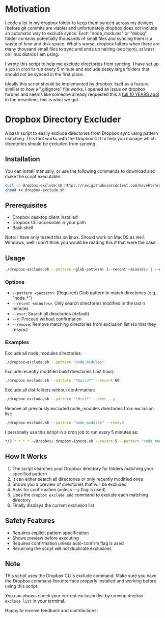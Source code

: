 # Motivation

I code a lot in my dropbox folder to keep them synced across my devices (before git commits are viable) and unfortunately dropbox does not include an automatic way to exclude syncs. Each "node_modules" or "debug" folder contains potentially thousands of small files and syncing them is a waste of time and disk space. What's worse, dropbox falters when there are many thousand small files to sync and ends up halting (see [here](https://www.dropboxforum.com/discussions/101001012/syncing-is-stuck-on-my-linux-devices-what-can-i-do/391587)), at least on linux distros I am using.

I wrote this script to help me exclude directories from syncing. I have set up a job in cron to run every 5 minute and exclude pesky large folders that should not be synced in the first place.

Ideally this script should be implemented by dropbox itself as a feature similiar to how a ".gitignore" file works. I opened an issue on dropbox forums and seems like someone already requested this a [full 10 YEARS ago!](https://www.dropboxforum.com/discussions/101001014/add--dropboxignore-to-automatically-ignore-filesfolders-when-syncing-/811894) In the meantime, this is what we got.

# Dropbox Directory Excluder

A bash script to easily exclude directories from Dropbox sync using pattern matching. This tool works with the Dropbox CLI to help you manage which directories should be excluded from syncing.

## Installation

You can install manually, or use the following commands to download and make the script executable:

```bash
curl -o dropbox-exclude.sh https://raw.githubusercontent.com/kavehtehrani/dropbox-exclude/master/dropbox-exclude.sh
chmod +x dropbox-exclude.sh
```

## Prerequisites

- Dropbox desktop client installed
- Dropbox CLI accessible in your path
- Bash shell

Note: I have only tested this on linux. Should work on MacOS as well. Windows, well I don't think you would be reading this if that were the case.

## Usage

```bash
./dropbox-exclude.sh --pattern <glob-pattern> [--recent <minutes> | --ever] [--y]
```

### Options

- `--pattern <pattern>`: (Required) Glob pattern to match directories (e.g., "node\_\*")
- `--recent <minutes>`: Only search directories modified in the last n minutes
- `--ever`: Search all directories (default)
- `--y`: Proceed without confirmation
- `--remove`: Remove matching directories from exclusion list (so that they resync)

### Examples

Exclude all node_modules directories:

```bash
./dropbox-exclude.sh --pattern "node_modules"
```

Exclude recently modified build directories (last hour):

```bash
./dropbox-exclude.sh --pattern "*build*" --recent 60
```

Exclude all dist folders without confirmation:

```bash
./dropbox-exclude.sh --pattern "*dist*" --ever --y
```

Remove all previously excluded node_modules directories from exclusion list:

```bash
./dropbox-exclude.sh --pattern "node_modules" --remove
```

I personally use this script in a cron job to run every 5 minutes as:

```bash
*/5 * * * * ~/Dropbox/.dropbox-ignore.sh --recent 5 --pattern "node_modules" --y
```

## How It Works

1. The script searches your Dropbox directory for folders matching your specified pattern
2. It can either search all directories or only recently modified ones
3. Shows you a preview of directories that will be excluded
4. Asks for confirmation (unless --y flag is used)
5. Uses the `dropbox exclude add` command to exclude each matching directory
6. Finally displays the current exclusion list

## Safety Features

- Requires explicit pattern specification
- Shows preview before executing
- Requires confirmation unless auto-confirm flag is used
- Rerunning the script will not duplicate exclusions

## Note

This script uses the Dropbox CLI's exclude command. Make sure you have the Dropbox command line interface properly installed and working before using this script.

You can always check your current exclusion list by running `dropbox exclude list` in your terminal.

Happy to receive feedback and contributions!
